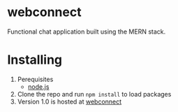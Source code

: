 # webconnect
Functional chat application built using the MERN stack.

# Installing
1. Perequisites
   * <a href='https://nodejs.org'> node.js </a>
2. Clone the repo and run `npm install` to load packages
3. Version 1.0 is hosted at <a href='https://webconnect.herokuapp.com'> webconnect </a>
